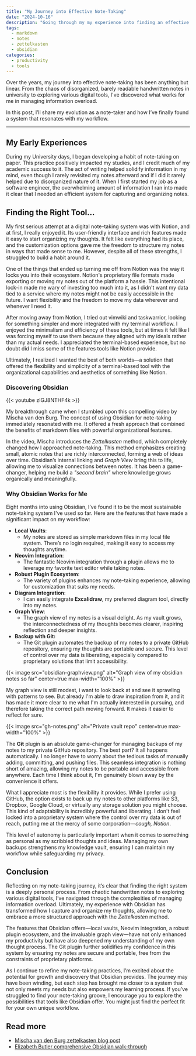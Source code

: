 ```yaml
---
title: "My Journey into Effective Note-Taking"
date: "2024-10-16"
description: "Going through my my experience into finding an effective note taking strategy"
tags:
  - markdown
  - notes
  - zettelkasten
  - obsidian
categories:
  - productivity
  - tools
---
```


Over the years, my journey into effective note-taking has been anything but linear.
From the chaos of disorganized, barely readable handwritten notes in university to exploring various digital tools, I've discovered what works for me in managing information overload.

<!--more-->

In this post, I’ll share my evolution as a note-taker and how I’ve finally found a system that resonates with my workflow.

---

## My Early Experiences

During my University days, I began developing a habit of note-taking on paper. This practice positively impacted my studies, and I credit much of my academic success to it. The act of writing helped solidify information in my mind, even though I rarely revisited my notes afterward and if I did it rarely helped due to disorganized nature of it. When I first started my job as a software engineer, the overwhelming amount of information I ran into made it clear that I needed an efficient system for capturing and organizing notes.

## Finding the Right Tool...

My first serious attempt at a digital note-taking system was with Notion, and at first, I really enjoyed it. Its user-friendly interface and rich features made it easy to start organizing my thoughts. It felt like everything had its place, and the customization options gave me the freedom to structure my notes in ways that made sense to me. However, despite all of these strengths, I struggled to build a habit around it.

One of the things that ended up turning me off from Notion was the way it locks you into their ecosystem. Notion's proprietary file formats made exporting or moving my notes out of the platform a hassle. This intentional lock-in made me wary of investing too much into it, as I didn't want my data tied to a service where my notes might not be easily accessible in the future. I want flexibility and the freedom to move my data wherever and whenever I need it.

After moving away from Notion, I tried out vimwiki and taskwarrior, looking for something simpler and more integrated with my terminal workflow. I enjoyed the minimalism and efficiency of these tools, but at times it felt like I was forcing myself to use them because they aligned with my ideals rather than my actual needs. I appreciated the terminal-based experience, but no doubt did I miss some of the features tools like Notion provide.

Ultimately, I realized I wanted the best of both worlds—a solution that offered the flexibility and simplicity of a terminal-based tool with the organizational capabilities and aesthetics of something like Notion.

### Discovering Obsidian

{{< youtube zIGJ8NTHF4k >}}

My breakthrough came when I stumbled upon this compelling video by Mischa van den Burg. The concept of using Obsidian for note-taking immediately resonated with me. It offered a fresh approach that combined the benefits of markdown files with powerful organizational features.

In the video, Mischa introduces the _Zettelkasten_ method, which completely changed how I approached note-taking. This method emphasizes creating small, atomic notes that are richly interconnected, forming a web of ideas over time. Obsidian’s internal linking and _Graph View_ bring this to life, allowing me to visualize connections between notes. It has been a game-changer, helping me build a _"second brain"_ where knowledge grows organically and meaningfully.

### Why Obsidian Works for Me

Eight months into using Obsidian, I’ve found it to be the most sustainable note-taking system I've used so far. Here are the features that have made a significant impact on my workflow:

- **Local Vaults**:
  - My notes are stored as simple markdown files in my local file system. There’s no login required, making it easy to access my thoughts anytime.
- **Neovim Integration**:
  - The fantastic Neovim integration through a plugin allows me to leverage my favorite text editor while taking notes.
- **Robust Plugin Ecosystem**:
  - The variety of plugins enhances my note-taking experience, allowing for customization that suits my needs.
- **Diagram Integration**:
  - I can easily integrate **Excalidraw**, my preferred diagram tool, directly into my notes.
- **Graph View**:
  - The graph view of my notes is a visual delight. As my vault grows, the interconnectedness of my thoughts becomes clearer, inspiring reflection and deeper insights.
- **Backup with Git:**
  - The Git plugin automates the backup of my notes to a private GitHub repository, ensuring my thoughts are portable and secure. This level of control over my data is liberating, especially compared to proprietary solutions that limit accessibility.

{{< image src="obsidian-graphview.png" alt="Graph view of my obsidian notes so far" center=true max-width="100%" >}}

My graph view is still modest, i want to look back at and see it sprawling with patterns to see. But already I'm able to draw inspiration from it, and it has made it more clear to me what I'm actually interested in pursuing, and therefore taking the correct path moving forward. It makes it easier to reflect for sure.

{{< image src="gh-notes.png" alt="Private vault repo" center=true max-width="100%" >}}

The **Git** plugin is an absolute game-changer for managing backups of my notes to my private GitHub repository. The best part? It all happens automatically. I no longer have to worry about the tedious tasks of manually adding, committing, and pushing files. This seamless integration is nothing short of amazing, allowing my notes to be portable and accessible from anywhere. Each time I think about it, I'm genuinely blown away by the convenience it offers.

What I appreciate most is the flexibility it provides. While I prefer using GitHub, the option exists to back up my notes to other platforms like S3, Dropbox, Google Cloud, or virtually any storage solution you might choose. This kind of adaptability is incredibly powerful and liberating. I don't feel locked into a proprietary system where the control over my data is out of reach, putting me at the mercy of some corporation—_cough, Notion_.

This level of autonomy is particularly important when it comes to something as personal as my scribbled thoughts and ideas. Managing my own backups strengthens my knowledge vault, ensuring I can maintain my workflow while safeguarding my privacy.

## Conclusion

Reflecting on my note-taking journey, it’s clear that finding the right system is a deeply personal process. From chaotic handwritten notes to exploring various digital tools, I’ve navigated through the complexities of managing information overload. Ultimately, my experience with Obsidian has transformed how I capture and organize my thoughts, allowing me to embrace a more structured approach with the _Zettelkasten_ method.

The features that Obsidian offers—local vaults, Neovim integration, a robust plugin ecosystem, and the invaluable graph view—have not only enhanced my productivity but have also deepened my understanding of my own thought process. The Git plugin further solidifies my confidence in this system by ensuring my notes are secure and portable, free from the constraints of proprietary platforms.

As I continue to refine my note-taking practices, I’m excited about the potential for growth and discovery that Obsidian provides. The journey may have been winding, but each step has brought me closer to a system that not only meets my needs but also empowers my learning process. If you’ve struggled to find your note-taking groove, I encourage you to explore the possibilities that tools like Obsidian offer. You might just find the perfect fit for your own unique workflow.

## Read more

- [Mischa van den Burg zettelkasten blog post](https://mischavandenburg.com/zet/neovim-zettelkasten/)
- [Elizabeth Butler comprehensive Obsidian walk-through](https://elizabethbutlermd.com/obsidian-notes/#Who_is_Obsidian_best_for)
